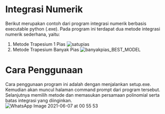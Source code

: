 # Integrasi Numerik
Berikut merupakan contoh dari program integrasi numerik berbasis executable python (.exe). Pada program ini terdapat dua metode integrasi numerik sederhana, yaitu:
1. Metode Trapesium 1 Pias
![satupias](https://user-images.githubusercontent.com/84867585/120936932-ceff5980-c734-11eb-8d69-bf739c9da40a.png)
2. Metode Trapesium Banyak Pias
![banyakpias_BEST_MODEL](https://user-images.githubusercontent.com/84867585/120936939-d7f02b00-c734-11eb-87bf-ab1dbc3b9b71.png)

# Cara Penggunaan
Cara penggunaan program ini adalah dengan menjalankan setup.exe. Kemudian akan muncul halaman command prompt dari program tersebut. Selanjutnya memilih metode dan memasukan persamaan polinomial serta batas integrasi yang diinginkan.
![WhatsApp Image 2021-06-07 at 00 55 53](https://user-images.githubusercontent.com/84867585/120937002-2bfb0f80-c735-11eb-877c-4e1020903406.jpeg)
